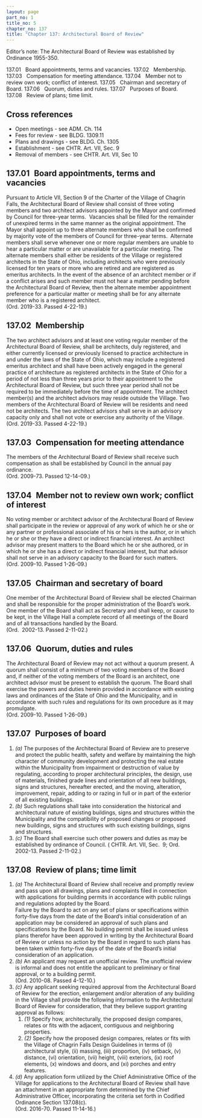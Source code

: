 ```yaml
---
layout: page
part_no: 1
title_no: 5
chapter_no: 137
title: "Chapter 137: Architectural Board of Review"
---
```


Editor’s note: The Architectural Board of Review was established by
Ordinance 1955-350.

137.01   Board appointments, terms and vacancies.
137.02   Membership.
137.03   Compensation for meeting attendance.
137.04   Member not to review own work; conflict of interest.
137.05   Chairman and secretary of Board.
137.06   Quorum, duties and rules.
137.07   Purposes of Board.
137.08   Review of plans; time limit.

## Cross references

* Open meetings - see ADM. Ch. 114
* Fees for review - see BLDG. 1309.11
* Plans and drawings - see BLDG. Ch. 1305
* Establishment - see CHTR. Art. VII, Sec. 9
* Removal of members - see CHTR. Art. VII, Sec 10

## 137.01   Board appointments, terms and vacancies

Pursuant to Article VII,
Section 9 of the Charter of the Village of Chagrin Falls, the Architectural
Board of Review shall consist of three voting members and two architect
advisors appointed by the Mayor and confirmed by Council for three-year terms. 
Vacancies shall be filled
for the remainder of unexpired terms in the same manner as the original
appointment. The Mayor shall appoint up to three alternate members who shall
be confirmed by majority vote of the members of Council for three-year terms. 
Alternate members shall serve whenever one or more regular members are unable
to hear a particular matter or are unavailable for a particular meeting. The
alternate members shall either be residents of the Village or registered
architects in the State of Ohio, including architects who were previously
licensed for ten years or more who are retired and are registered as emeritus
architects. In the event of the absence of an architect member or if a
conflict arises and such member must not hear a matter pending before the
Architectural Board of Review, then the alternate member appointment preference
for a particular matter or meeting shall be for any alternate member who is a
registered architect.   
(Ord. 2019-33. Passed 4-22-19.)

## 137.02   Membership

The two architect advisors and at least one voting regular member of the
Architectural Board of Review, shall be architects, duly registered, and either
currently licensed or previously licensed to practice architecture in and under
the laws of the State of Ohio, which may include a registered emeritus
architect and shall have been actively engaged in the general practice of
architecture as registered architects in the State of Ohio for a period of not
less than three years prior to their appointment to the Architectural Board of
Review, but such three year period shall not be required to be immediately
before the time of appointment. The architect member(s) and the architect
advisors may reside outside the Village. Two members of the Architectural
Board of Review will be residents and need not be architects. The two
architect advisors shall serve in an advisory capacity only and shall not vote
or exercise any authority of the Village.   
(Ord. 2019-33. Passed 4-22-19.)

## 137.03   Compensation for meeting attendance

The members of the Architectural Board of Review shall receive such
compensation as shall be established by Council in the annual pay ordinance.   
(Ord. 2009-73. Passed 12-14-09.)

## 137.04   Member not to review own work; conflict of interest

No voting member or architect advisor of the Architectural Board of Review
shall participate in the review or approval of any work of which he or she or
any partner or professional associate of his or hers is the author, or in which
he or she or they have a direct or indirect financial interest. An architect
advisor may present matters to the Board which he or she authored, or in which
he or she has a direct or indirect financial interest, but that advisor shall
not serve in an advisory capacity to the Board for such matters.  
(Ord. 2009-10. Passed 1-26-09.)

## 137.05   Chairman and secretary of board

One member of the Architectural Board of Review shall be elected Chairman
and shall be responsible for the proper administration of the Board’s work. One
member of the Board shall act as Secretary and shall keep, or cause to be kept,
in the Village Hall a complete record of all meetings of the Board and of all
transactions handled by the Board.  
(Ord.  2002-13. Passed 2-11-02.)

## 137.06   Quorum, duties and rules

The Architectural Board of Review may not act without a quorum present. A
quorum shall consist of a minimum of two voting members of the Board and, if
neither of the voting members of the Board is an architect, one architect
advisor must be present to establish the quorum. The Board shall exercise the
powers and duties herein provided in accordance with existing laws and
ordinances of the State of Ohio and the Municipality, and in accordance with
such rules and regulations for its own procedure as it may promulgate.  
(Ord. 2009-10. Passed 1-26-09.)

## 137.07   Purposes of board

1. _(a)_ The purposes of the Architectural Board of Review are to preserve and
protect the public health, safety and welfare by maintaining the high character
of community development and protecting the real estate within the Municipality
from impairment or destruction of value by regulating, according to proper
architectural principles, the design, use of materials, finished grade lines
and orientation of all new buildings, signs and structures, hereafter erected,
and the moving, alteration, improvement, repair, adding to or razing in full or
in part of the exterior of all existing buildings.
2. _(b)_ Such regulations shall take into consideration the historical and
architectural nature of existing buildings, signs and structures within the
Municipality and the compatibility of proposed changes or proposed new
buildings, signs and structures with such existing buildings, signs and
structures.
3. _(c)_ The Board shall exercise such other powers and duties as may be
established by ordinance of Council.
(
CHTR. Art. VII, Sec.  9; Ord.  2002-13. Passed 2-11-02.)

## 137.08   Review of plans; time limit

1. _(a)_ The Architectural Board of Review shall receive and promptly review
and pass upon all drawings, plans and complaints filed in connection with
applications for building permits in accordance with public rulings and
regulations adopted by the Board.  
Failure by the Board to act on any set of plans or specifications within
forty-five days from the date of the Board’s initial consideration of an
application may be considered an approval of such plans and specifications by
the Board. No building permit shall be issued unless plans therefor have been
approved in writing by the Architectural Board of Review or unless no action by
the Board in regard to such plans has been taken within forty-five days of the
date of the Board’s initial consideration of an application.
 
2. _(b)_ An applicant may request an unofficial review. The unofficial review
is informal and does not entitle the applicant to preliminary or final
approval, or to a building permit.  
(Ord. 2010-08. Passed 4-12-10.)
3. _(c)_ Any applicant seeking required approval from the Architectural Board
of Review for the erection, enlargement and/or alteration of any building in
the Village shall provide the following information to the Architectural Board
of Review for consideration, that they believe support granting approval as
follows:
    1. _(1)_ Specify how, architecturally, the proposed design compares, relates
or fits with the adjacent, contiguous and neighboring properties.
    2. _(2)_ Specify how the proposed design compares, relates or fits with the
Village of Chagrin Falls Design Guidelines in terms of (i) architectural style,
(ii) massing, (iii) proportion, (iv) setback, (v) distance, (vi) orientation,
(vii) height, (viii) exteriors, (ix) roof elements, (x) windows and doors, and
(xi) porches and entry features.
4. _(d)_ Any application form utilized by the Chief Administrative Office of
the Village for applications to the Architectural Board of Review shall have an
attachment in an appropriate form determined by the Chief Administrative
Officer, incorporating the criteria set forth in Codified Ordinance Section 137.08(c).   
(Ord. 2016-70. Passed 11-14-16.)
